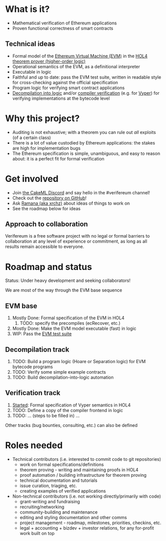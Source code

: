 # What is it?

- Mathematical verification of Ethereum applications
- Proven functional correctness of smart contracts

## Technical ideas

- Formal model of the [Ethereum Virtual Machine (EVM)](https://ethereum.org/en/developers/docs/evm/) in the [HOL4 theorem prover (higher-order logic)](https://hol-theorem-prover.org)
- Operational semantics of the EVM, as a definitional interpreter
- Executable in logic
- Faithful and up to date: pass the EVM test suite, written in readable style for cross-checking against the official specification
- Program logic for verifying smart contract applications
- [Decompilation into logic](https://www.cl.cam.ac.uk/~mom22/decompilation/) and/or [compiler verification](https://cakeml.org) (e.g. for [Vyper](https://vyperrlang.org)) for verifying implementations at the bytecode level

# Why this project?

- Auditing is not exhaustive; with a theorem you can rule out _all_ exploits (of a certain class)
- There is a lot of value custodied by Ethereum applications: the stakes are high for implementation bugs
- The Ethereum specification is simple, unambiguous, and easy to reason about: it is a perfect fit for formal verification

# Get involved
- Join [the CakeML Discord](https://discord.gg/a8UUs6Ce6m) and say hello in the #verifereum channel!
- Check out the [repository on GitHub](https://github.org/verifereum/verifereum)!
- Ask [Ramana (aka xrchz)](https://github.com/xrchz) about ideas of things to work on
- See the roadmap below for ideas

## Approach to collaboration

Verifereum is a free software project with no legal or formal barriers to collaboration at any level of experience or commitment, as long as all results remain accessible to everyone.

# Roadmap and status

Status: Under heavy development and seeking collaborators!

We are most of the way through the EVM base sequence

## EVM base
1. Mostly Done: Formal specification of the EVM in HOL4
   1. TODO: specify the precompiles (ecRecover, etc.)
2. Mostly Done: Make the EVM model executable (fast) in logic
3. WIP: Pass the [EVM test suite](https://github.com/ethereum/tests/)

## Decompilation track
1. TODO: Build a program logic (Hoare or Separation logic) for EVM bytecode programs
2. TODO: Verify some simple example contracts
3. TODO: Build decompilation-into-logic automation

## Verification track
1. [Started](https://github.com/xrchz/vyper-hol): Formal specification of Vyper semantics in HOL4
2. TODO: Define a copy of the compiler frontend in logic
3. TODO: ... (steps to be filled in) ...

Other tracks (bug bounties, consulting, etc.) can also be defined

# Roles needed
- Technical contributors (i.e. interested to commit code to git repositories)
    - work on formal specifications/definitions
    - theorem proving - writing and maintaining proofs in HOL4
    - proof automation / building infrastructure for theorem proving
    - technical documentation and tutorials
    - issue curation, triaging, etc.
    - creating examples of verified applications
- Non-technical contributors (i.e. not working directly/primarily with code)
    - grant-writing and fundraising
    - recruiting/networking
    - community-building and maintenance
    - editing and styling documentation and other comms
    - project management - roadmap, milestones, priorities, checkins, etc.
    - legal + accounting + bizdev + investor relations, for any for-profit work built on top
